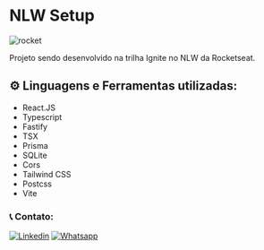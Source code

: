 # NLW Setup

![rocket](https://user-images.githubusercontent.com/96501443/212909636-82b1da02-26ae-4589-bf9a-2bc788d5b465.png)

Projeto sendo desenvolvido na trilha Ignite no NLW da Rocketseat.

## ⚙️ Linguagens e Ferramentas utilizadas:

- React.JS
- Typescript
- Fastify
- TSX
- Prisma
- SQLite
- Cors
- Tailwind CSS
- Postcss
- Vite

### 📞 Contato:

[![Linkedin](https://img.shields.io/badge/LinkedIn-0077B5?style=for-the-badge&logo=linkedin&logoColor=white)](https://www.linkedin.com/in/danielalmeidadetoledo/)
[![Whatsapp](https://img.shields.io/badge/WhatsApp-25D366?style=for-the-badge&logo=whatsapp&logoColor=white)](https://api.whatsapp.com/send?phone=5515998485252)
